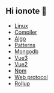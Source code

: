 ## Hi ionote 👋

<!--div style="display: flex; ">
  <div>
    <img src="https://p9-juejin.byteimg.com/tos-cn-i-k3u1fbpfcp/67ff9373d3b14e0a80af4827cb4216b1~tplv-k3u1fbpfcp-zoom-crop-mark:1512:1512:1512:851.awebp" style="width: 100px;height: 200px;"/>
  </div>
</div-->
- [Linux](https://github.com/ionote/linux-note)
- [Compiler](https://github.com/ionote/compiler-note)
- [Algo](https://github.com/ionote/algo-note)
- [Patterns](https://github.com/ionote/patterns-note)
- [Mongodb](https://github.com/ionote/mongodb-note)
- [Vue3](https://github.com/ionote/vue3-note)
- [Vue2](https://github.com/ionote/vue2-note)
- [Npm](https://github.com/ionote/npm-note)
- [Web protocol](https://github.com/ionote/web-protocol-note)
- [Rollup](https://github.com/ionote/rollup-note)
